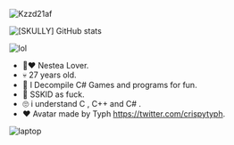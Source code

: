 ![Kzzd21af](https://user-images.githubusercontent.com/107470957/181191022-1decd774-0cd5-441e-970f-35b3292d31b1.gif)

![[SKULLY] GitHub stats](https://github-readme-stats.vercel.app/api?username=Shinolinu&show_icons=true&theme=synthwave)

![lol](https://user-images.githubusercontent.com/107470957/181194626-88d4ef9f-c0e3-46a7-8d63-5e252ecfe0d2.png)
- 🧋❤️ Nestea Lover.
- 💀 27 years old.
- 📁  I Decompile C# Games and programs for fun.
- 🐀  SSKID as fuck.
- 🙄 i understand C , C++ and C# .
- ❤️ Avatar made by Typh https://twitter.com/crispytyph.


![laptop](https://user-images.githubusercontent.com/107470957/181194494-9c815d1e-b15e-4bd0-82ab-21812f5aa6b7.gif)

